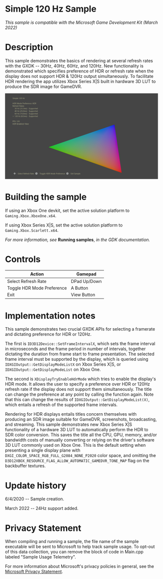 # Simple 120 Hz Sample

*This sample is compatible with the Microsoft Game Development Kit
(March 2022)*

# Description

This sample demonstrates the basics of rendering at several refresh
rates with the GXDK -- 30Hz, 40Hz, 60Hz, and 120Hz. New functionality is
demonstrated which specifies preference of HDR or refresh rate when the
display does not support HDR & 120Hz output simultaneously. To
facilitate HDR rendering the app utilizes Xbox Series X|S built in
hardware 3D LUT to produce the SDR image for GameDVR.

![](./media/image1.png)

# Building the sample

If using an Xbox One devkit, set the active solution platform to `Gaming.Xbox.XboxOne.x64`.

If using Xbox Series X|S, set the active solution platform to `Gaming.Xbox.Scarlett.x64`.

*For more information, see* __Running samples__, *in the GDK documentation.*

# Controls

| Action                                 |  Gamepad                     |
|----------------------------------------|-----------------------------|
| Select Refresh Rate                    |  DPad Up/Down                |
| Toggle HDR Mode Preference             |  A Button                    |
| Exit                                   |  View Button                 |

# Implementation notes

This sample demonstrates two crucial GXDK APIs for selecting a framerate
and dictating preference for HDR or 120Hz.

The first is `ID3D12Device::SetFrameIntervalX`, which sets the frame
interval in microseconds and the frame period in number of intervals,
together dictating the duration from frame start to frame presentation.
The selected frame interval must be supported by the display, which is
queried using `IDXGIOutput::GetDisplayModeListX` on Xbox Series X|S, or
`IDXGIOutput::GetDisplayModeList` on Xbox One.

The second is `XDisplayTryEnableHdrMode` which tries to enable the
display's HDR mode. It allows the user to specify a preference over HDR
or 120Hz refresh rate if the display does not support them
simultaneously. The title can change the preference at any point by
calling the function again. Note that this can change the results of
`IDXGIOutput::GetDisplayModeList(X)`, which entails a refresh of the
supported frame intervals.

Rendering for HDR displays entails titles concern themselves with
producing an SDR image suitable for GameDVR, screenshots, broadcasting,
and streaming. This sample demonstrates new Xbox Series X|S
functionality of a hardware 3D LUT to automatically perform the HDR to
SDR color conversion. This saves the title all the CPU, GPU, memory,
and/or bandwidth costs of manually converting or relying on the driver's
software 3D LUT commonly used on Xbox One. This is the default setting
when presenting a single display plane with
`DXGI_COLOR_SPACE_RGB_FULL_G2084_NONE_P2020` color space, and omitting the
`D3D12XBOX_RESOURCE_FLAG_ALLOW_AUTOMATIC_GAMEDVR_TONE_MAP` flag on the
backbuffer textures.

# Update history

6/4/2020 -- Sample creation.

March 2022 -- 24Hz support added.

# Privacy Statement

When compiling and running a sample, the file name of the sample
executable will be sent to Microsoft to help track sample usage. To
opt-out of this data collection, you can remove the block of code in
Main.cpp labeled "Sample Usage Telemetry".

For more information about Microsoft's privacy policies in general, see
the [Microsoft Privacy
Statement](https://privacy.microsoft.com/en-us/privacystatement/).
